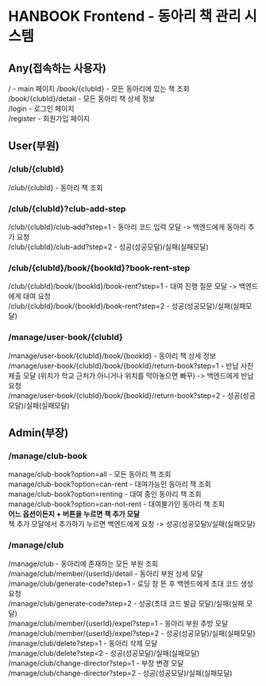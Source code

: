 # HANBOOK Frontend - 동아리 책 관리 시스템

## Any(접속하는 사용자)

/ - main 페이지
/book/{clubId} - 모든 동아리에 있는 책 조회<br>
/book/{clubId}/detail - 모든 동아리 책 상세 정보<br>
/login - 로그인 페이지<br>
/register - 회원가입 페이지<br>

## User(부원)

### /club/{clubId}
/club/{clubId} - 동아리 책 조회<br>

### /club/{clubId}?club-add-step
/club/{clubId}/club-add?step=1 - 동아리 코드 입력 모달 -> 백엔드에게 동아리 추가 요청 <br>
/club/{clubId}/club-add?step=2 - 성공(성공모달)/실패(실패모달)

### /club/{clubId}/book/{bookId}?book-rent-step
/club/{clubId}/book/{bookId}/book-rent?step=1 - 대여 진행 질문 모달 -> 백엔드에게 대여 요청 <br>
/club/{clubId}/book/{bookId}/book-rent?step=2 - 성공(성공모달)/실패(실패모달)

### /manage/user-book/{clubId}
/manage/user-book/{clubId}/book/{bookId} - 동아리 책 상세 정보<br>
/manage/user-book/{clubId}/book/{bookId}/return-book?step=1 - 반납 사진 제출 모달 (위치가 학교 근처가 아니거나 위치를 막아놓으면 빠꾸) -> 백엔드에게 반납 요청<br>
/manage/user-book/{clubId}/book/{bookId}/return-book?step=2 - 성공(성공모달)/실패(실패모달)

## Admin(부장)

### /manage/club-book
manage/club-book?option=all - 모든 동아리 책 조회<br>
manage/club-book?option=can-rent - 대여가능인 동아리 책 조회<br>
manage/club-book?option=renting - 대여 중인 동아리 책 조회<br>
manage/club-book?option=can-not-rent - 대여불가인 동아리 책 조회<br>
**어느 옵션이든지 + 버튼을 누르면 책 추가 모달** <br>
책 추가 모달에서 추가하기 누르면 백엔드에게 요청 -> 성공(성공모달)/실패(실패모달)

### /manage/club
/manage/club - 동아리에 존재하는 모든 부원 조회 <br>
/manage/club/member/{userId}/detail - 동아리 부원 상세 모달 <br>
/manage/club/generate-code?step=1 - 로딩 창 뜬 후 백엔드에게 초대 코드 생성 요청<br>
/manage/club/generate-code?step=2 - 성공(초대 코드 발급 모달)/실패(실패 모달)<br>
/manage/club/member/{userId}/expel?step=1 - 동아리 부원 추방 모달 <br>
/manage/club/member/{userId}/expel?step=2 - 성공(성공모달)/실패(실패모달) <br>
/manage/club/delete?step=1 - 동아리 삭제 모달 <br>
/manage/club/delete?step=2 - 성공(성공모달)/실패(실패모달) <br>
/manage/club/change-director?step=1 - 부장 변경 모달 <br>
/manage/club/change-director?step=2 - 성공(성공모달)/실패(실패모달) <br>







